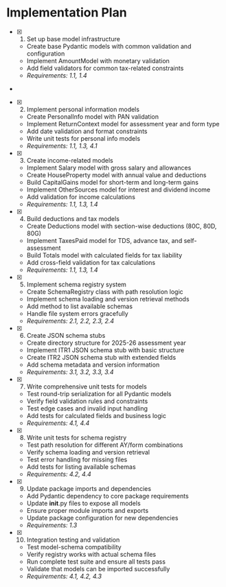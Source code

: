 # Implementation Plan

- [x] 1. Set up base model infrastructure





  - Create base Pydantic models with common validation and configuration
  - Implement AmountModel with monetary validation
  - Add field validators for common tax-related constraints
  - _Requirements: 1.1, 1.4_
-

- [x] 2. Implement personal information models




  - Create PersonalInfo model with PAN validation
  - Implement ReturnContext model for assessment year and form type
  - Add date validation and format constraints
  - Write unit tests for personal info models
  - _Requirements: 1.1, 1.3, 4.1_

- [x] 3. Create income-related models





  - Implement Salary model with gross salary and allowances
  - Create HouseProperty model with annual value and deductions
  - Build CapitalGains model for short-term and long-term gains
  - Implement OtherSources model for interest and dividend income
  - Add validation for income calculations
  - _Requirements: 1.1, 1.3, 1.4_

- [x] 4. Build deductions and tax models





  - Create Deductions model with section-wise deductions (80C, 80D, 80G)
  - Implement TaxesPaid model for TDS, advance tax, and self-assessment
  - Build Totals model with calculated fields for tax liability
  - Add cross-field validation for tax calculations
  - _Requirements: 1.1, 1.3, 1.4_

- [x] 5. Implement schema registry system





  - Create SchemaRegistry class with path resolution logic
  - Implement schema loading and version retrieval methods
  - Add method to list available schemas
  - Handle file system errors gracefully
  - _Requirements: 2.1, 2.2, 2.3, 2.4_

- [x] 6. Create JSON schema stubs





  - Create directory structure for 2025-26 assessment year
  - Implement ITR1 JSON schema stub with basic structure
  - Create ITR2 JSON schema stub with extended fields
  - Add schema metadata and version information
  - _Requirements: 3.1, 3.2, 3.3, 3.4_

- [x] 7. Write comprehensive unit tests for models





  - Test round-trip serialization for all Pydantic models
  - Verify field validation rules and constraints
  - Test edge cases and invalid input handling
  - Add tests for calculated fields and business logic
  - _Requirements: 4.1, 4.4_

- [x] 8. Write unit tests for schema registry




  - Test path resolution for different AY/form combinations
  - Verify schema loading and version retrieval
  - Test error handling for missing files
  - Add tests for listing available schemas
  - _Requirements: 4.2, 4.4_

- [x] 9. Update package imports and dependencies





  - Add Pydantic dependency to core package requirements
  - Update __init__.py files to expose all models
  - Ensure proper module imports and exports
  - Update package configuration for new dependencies
  - _Requirements: 1.3_

- [x] 10. Integration testing and validation





  - Test model-schema compatibility
  - Verify registry works with actual schema files
  - Run complete test suite and ensure all tests pass
  - Validate that models can be imported successfully
  - _Requirements: 4.1, 4.2, 4.3_
